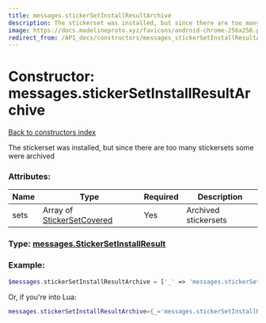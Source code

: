 ```yaml
---
title: messages.stickerSetInstallResultArchive
description: The stickerset was installed, but since there are too many stickersets some were archived
image: https://docs.madelineproto.xyz/favicons/android-chrome-256x256.png
redirect_from: /API_docs/constructors/messages_stickerSetInstallResultArchive.html
---
```

# Constructor: messages.stickerSetInstallResultArchive  
[Back to constructors index](index.md)



The stickerset was installed, but since there are too many stickersets some were archived

### Attributes:

| Name     |    Type       | Required | Description |
|----------|---------------|----------|-------------|
|sets|Array of [StickerSetCovered](../types/StickerSetCovered.md) | Yes|Archived stickersets|



### Type: [messages.StickerSetInstallResult](../types/messages.StickerSetInstallResult.md)


### Example:

```php
$messages.stickerSetInstallResultArchive = ['_' => 'messages.stickerSetInstallResultArchive', 'sets' => [StickerSetCovered, StickerSetCovered]];
```  


Or, if you're into Lua:

```lua
messages.stickerSetInstallResultArchive={_='messages.stickerSetInstallResultArchive', sets={StickerSetCovered}}

```


